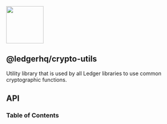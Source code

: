 <img src="https://user-images.githubusercontent.com/4631227/191834116-59cf590e-25cc-4956-ae5c-812ea464f324.png" height="100" />

## @ledgerhq/crypto-utils

Utility library that is used by all Ledger libraries to use common cryptographic functions.

## API

<!-- Generated by documentation.js. Update this documentation by updating the source code. -->

### Table of Contents
